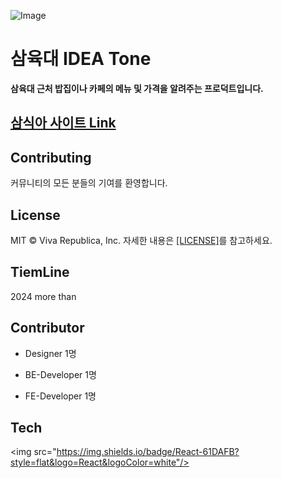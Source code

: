 ![Image](https://github.com/user-attachments/assets/69777d5d-9e90-4710-87c4-8ac42d6453ba)

# 삼육대 IDEA Tone

<b>
삼육대 근처 밥집이나 카페의 메뉴 및 가격을 알려주는 프로덕트입니다.</b>

## [삼식아 사이트 Link](https://samsika.site/)

## Contributing

커뮤니티의 모든 분들의 기여를 환영합니다.

## License

MIT © Viva Republica, Inc. 자세한 내용은 [[LICENSE]](https://github.com/kss2002/ThreeSix/blob/main/LICENSE)를 참고하세요.

## TiemLine

2024 more than

## Contributor

- Designer 1명

- BE-Developer 1명

- FE-Developer 1명

## Tech

<img src="https://img.shields.io/badge/React-61DAFB?style=flat&logo=React&logoColor=white"/>
